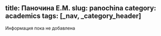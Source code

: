 title: Паночина Е.М.
slug: panochina
category: academics
tags: [_nav, _category_header]
---

Информация пока не добавлена
